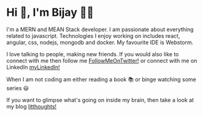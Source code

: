# Hi :wave:, I'm Bijay :man_technologist:

I'm a MERN and MEAN Stack developer. I am passionate about everything related to javascript.
Technologies I enjoy working on includes react, angular, css, nodejs, mongodb and docker. My favourite IDE is Webstorm.

I love talking to people, making new friends. If you would also like to connect with me then follow me [FollowMeOnTwitter!](https://twitter.com/bijay_ps)
or connect with me on LinkedIn [myLinkedIn!](https://www.linkedin.com/in/bijay-prakash-singh/)

When I am not coding am either reading a book :books: or binge watching some series :smiley:

If you want to glimpse what's going on inside my brain, then take a look at my blog [litthoughts!](https://litthoughts.in/)


<!--
**bijay-ps/bijay-ps** is a ✨ _special_ ✨ repository because its `README.md` (this file) appears on your GitHub profile.

Here are some ideas to get you started:

- 🔭 I’m currently working on ...
- 🌱 I’m currently learning ...
- 👯 I’m looking to collaborate on ...
- 🤔 I’m looking for help with ...
- 💬 Ask me about ...
- 📫 How to reach me: ...
- 😄 Pronouns: ...
- ⚡ Fun fact: ...
-->

